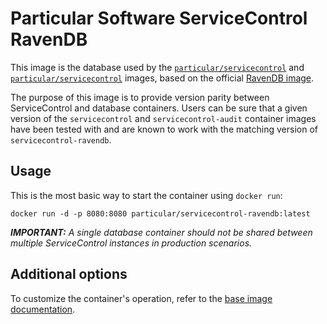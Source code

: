 # Particular Software ServiceControl RavenDB

This image is the database used by the [`particular/servicecontrol`](https://hub.docker.com/r/particular/servicecontrol) and [`particular/servicecontrol`](https://hub.docker.com/r/particular/servicecontrol-audit) images, based on the official [RavenDB image](https://hub.docker.com/r/ravendb/ravendb).

The purpose of this image is to provide version parity between ServiceControl and database containers. Users can be sure that a given version of the `servicecontrol` and `servicecontrol-audit` container images have been tested with and are known to work with the matching version of `servicecontrol-ravendb`.

## Usage

This is the most basic way to start the container using `docker run`:

```shell
docker run -d -p 8080:8080 particular/servicecontrol-ravendb:latest
```

_**IMPORTANT:**  A single database container should not be shared between multiple ServiceControl instances in production scenarios._

## Additional options

To customize the container's operation, refer to the [base image documentation](https://hub.docker.com/r/ravendb/ravendb).